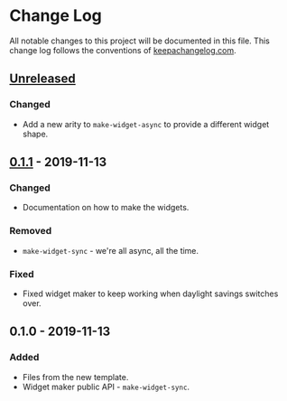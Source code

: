 # Change Log
All notable changes to this project will be documented in this file. This change log follows the conventions of [keepachangelog.com](http://keepachangelog.com/).

## [Unreleased]
### Changed
- Add a new arity to `make-widget-async` to provide a different widget shape.

## [0.1.1] - 2019-11-13
### Changed
- Documentation on how to make the widgets.

### Removed
- `make-widget-sync` - we're all async, all the time.

### Fixed
- Fixed widget maker to keep working when daylight savings switches over.

## 0.1.0 - 2019-11-13
### Added
- Files from the new template.
- Widget maker public API - `make-widget-sync`.

[Unreleased]: https://github.com/your-name/gurps-hahmotin/compare/0.1.1...HEAD
[0.1.1]: https://github.com/your-name/gurps-hahmotin/compare/0.1.0...0.1.1
